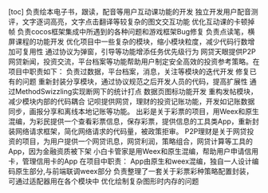 [toc]
负责绘本电子书，跟读，配音等用户互动课功能的开发
独立开发用户配音测评，文字逐词高亮，文字点击翻译等较复杂的图文交互功能
优化互动课的卡顿掉帧
负责cocos框架集成中所遇到的各种问题和游戏框架Bug修复
负责点读笔，横屏课程的功能开发
优化项目中一些复杂的模块，缩小模块粒度，减少代码行数增加可复用性
通过协议为弹窗，引导等功能增添任务优先级行为
网贷天眼提供P2P网贷新闻，投资交流，平台档案等功能帮助用户制定安全高效的投资参考策略。在项目中职责如下：
负责过数据，平台档案，消息，关注等模块的迭代开发
修复已有的问题
重新封装分享模块，通过协议规范之后开发人员的代码，提高扩展性
通过MethodSwizzling实现断网下的统计打点
数据页图标功能开发
重构发帖模块，减少模块内部的代码耦合 
记呗提供网贷，理财的投资记账功能，开发如记账数据同步，画报分享和离线本地记账等功能。
出彩是关于彩票的项目，用Weex和原生混编，为彩民提供一个查看彩票信息，保存彩票，提供信息的工具类App，重新封装网络请求框架，简化网络请求的代码量，被政策拒审。
P2P理财是关于网贷投资的项目，为用户提供一个网贷讯息，网贷利润，策略组合，网贷计算等工具的App，因为金融资质被下架
小白卡管家是用Weex和原生混编，帮助用户申请信用卡，管理信用卡的App
在项目中职责：
App由原生和weex混编，独自一人设计编码原生部分,与前端联调weex部分
负责整理了一套关于彩票彩种策略配置封装，可通过适配器用在各个模块中
优化绘制复杂图形时内存的问题